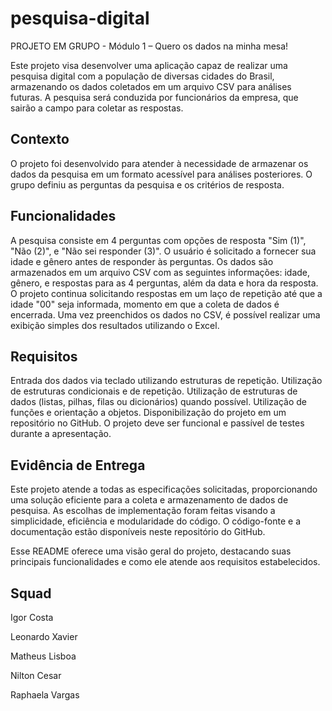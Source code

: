 # pesquisa-digital
PROJETO EM GRUPO - Módulo 1 – Quero os dados na minha mesa!

Este projeto visa desenvolver uma aplicação capaz de realizar uma pesquisa digital com a população de diversas cidades do Brasil, armazenando os dados coletados em um arquivo CSV para análises futuras. A pesquisa será conduzida por funcionários da empresa, que sairão a campo para coletar as respostas.

## Contexto

O projeto foi desenvolvido para atender à necessidade de armazenar os dados da pesquisa em um formato acessível para análises posteriores. O grupo definiu as perguntas da pesquisa e os critérios de resposta.

## Funcionalidades

A pesquisa consiste em 4 perguntas com opções de resposta "Sim (1)", "Não (2)", e "Não sei responder (3)".
O usuário é solicitado a fornecer sua idade e gênero antes de responder às perguntas.
Os dados são armazenados em um arquivo CSV com as seguintes informações: idade, gênero, e respostas para as 4 perguntas, além da data e hora da resposta.
O projeto continua solicitando respostas em um laço de repetição até que a idade "00" seja informada, momento em que a coleta de dados é encerrada.
Uma vez preenchidos os dados no CSV, é possível realizar uma exibição simples dos resultados utilizando o Excel.

## Requisitos

Entrada dos dados via teclado utilizando estruturas de repetição.
Utilização de estruturas condicionais e de repetição.
Utilização de estruturas de dados (listas, pilhas, filas ou dicionários) quando possível.
Utilização de funções e orientação a objetos.
Disponibilização do projeto em um repositório no GitHub.
O projeto deve ser funcional e passível de testes durante a apresentação.

## Evidência de Entrega

Este projeto atende a todas as especificações solicitadas, proporcionando uma solução eficiente para a coleta e armazenamento de dados de pesquisa. As escolhas de implementação foram feitas visando a simplicidade, eficiência e modularidade do código. O código-fonte e a documentação estão disponíveis neste repositório do GitHub.

Esse README oferece uma visão geral do projeto, destacando suas principais funcionalidades e como ele atende aos requisitos estabelecidos.

## Squad

Igor Costa

Leonardo Xavier

Matheus Lisboa

Nilton Cesar

Raphaela Vargas
